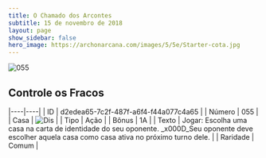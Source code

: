 ```yaml
---
title: O Chamado dos Arcontes
subtitle: 15 de novembro de 2018
layout: page
show_sidebar: false
hero_image: https://archonarcana.com/images/5/5e/Starter-cota.jpg
---
```


![055](https://cdn.keyforgegame.com/media/card_front/pt/341_055_7CJ4H2WMJWQ2_pt.png)

## Controle os Fracos

|----|----|
| ID | d2edea65-7c2f-487f-a6f4-f44a077c4a65 |
| Número | 055 |
| Casa | ![Dis](https://archonarcana.com/images/thumb/e/e8/Dis.png/22px-Dis.png "Dis") |
| Tipo | Ação |
| Bônus | 1A |
| Texto | Jogar: Escolha uma casa na carta  de identidade do seu oponente. _x000D_Seu oponente deve escolher aquela casa como casa ativa no próximo turno dele. |
| Raridade | Comum |

